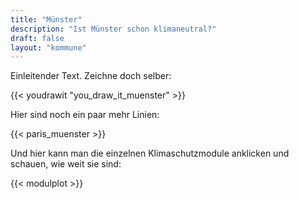 ```yaml
---
title: "Münster"
description: "Ist Münster schon klimaneutral?"
draft: false
layout: "kommune"
---
```


Einleitender Text.
Zeichne doch selber:

{{< youdrawit "you_draw_it_muenster" >}}

Hier sind noch ein paar mehr Linien:

{{< paris_muenster >}}

Und hier kann man die einzelnen Klimaschutzmodule anklicken und schauen, wie weit sie sind:

{{< modulplot >}}


